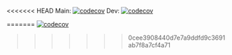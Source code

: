 <<<<<<< HEAD
Main:
[![codecov](https://codecov.io/github/IvarOt/SOC-Backend/graph/badge.svg?token=82S8NVU75D)](https://codecov.io/github/IvarOt/SOC-Backend)
Dev:
[![codecov](https://codecov.io/github/IvarOt/SOC-Backend/branch/dev/graph/badge.svg?token=82S8NVU75D)](https://codecov.io/github/IvarOt/SOC-Backend)

=======
[![codecov](https://codecov.io/github/IvarOt/SOC-Backend/graph/badge.svg?token=82S8NVU75D)](https://codecov.io/github/IvarOt/SOC-Backend)
>>>>>>> 0cee3908440d7e7a9ddfd9c3691ab7f8a7cf4a71
